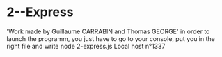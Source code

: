 # 2--Express
'Work made by Guillaume CARRABIN and Thomas GEORGE'
in order to launch the programm, you just have to go to your console, put you in the right file and write node 2-express.js
Local host n°1337
